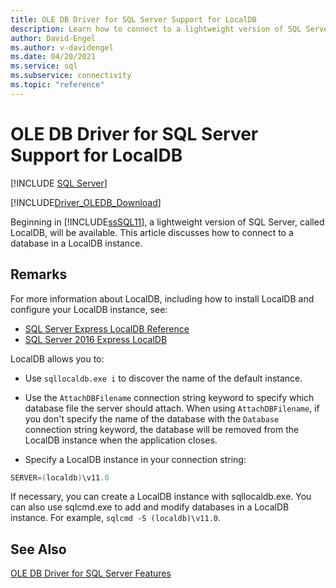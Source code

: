 ```yaml
---
title: OLE DB Driver for SQL Server Support for LocalDB
description: Learn how to connect to a lightweight version of SQL Server, called LocalDB, using OLE DB Driver for SQL Server.
author: David-Engel
ms.author: v-davidengel
ms.date: 04/20/2021
ms.service: sql
ms.subservice: connectivity
ms.topic: "reference"
---
```

# OLE DB Driver for SQL Server Support for LocalDB

[!INCLUDE [SQL Server](../../../includes/applies-to-version/sql-asdb-asdbmi-asa-pdw.md)]

[!INCLUDE[Driver_OLEDB_Download](../../../includes/driver_oledb_download.md)]

Beginning in [!INCLUDE[ssSQL11](../../../includes/sssql11-md.md)], a lightweight version of SQL Server, called LocalDB, will be available. This article discusses how to connect to a database in a LocalDB instance.

## Remarks

For more information about LocalDB, including how to install LocalDB and configure your LocalDB instance, see:

- [SQL Server Express LocalDB Reference](../../../relational-databases/sql-server-express-localdb-reference.md)
- [SQL Server 2016 Express LocalDB](../../../database-engine/configure-windows/sql-server-express-localdb.md)

LocalDB allows you to:

- Use `sqllocaldb.exe i` to discover the name of the default instance.

- Use the `AttachDBFilename` connection string keyword to specify which database file the server should attach. When using `AttachDBFilename`, if you don't specify the name of the database with the `Database` connection string keyword, the database will be removed from the LocalDB instance when the application closes.

- Specify a LocalDB instance in your connection string:

```cpp
SERVER=(localdb)\v11.0
```

 If necessary, you can create a LocalDB instance with sqllocaldb.exe. You can also use sqlcmd.exe to add and modify databases in a LocalDB instance. For example, `sqlcmd -S (localdb)\v11.0`.

## See Also

[OLE DB Driver for SQL Server Features](oledb-driver-for-sql-server-features.md)
